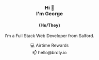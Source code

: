 <h3 align="center">Hi 👋<br>I'm George</h3>
<h4 align="center">(He/They)</h4>

<p align="center">
I'm a Full Stack Web Developer from Salford.
</p>

<p align="center">
  💻 Airtime Rewards<br/>
  📫 hello@brdly.io<br/>
</p>
